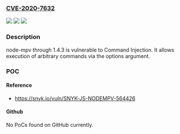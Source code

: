 ### [CVE-2020-7632](https://cve.mitre.org/cgi-bin/cvename.cgi?name=CVE-2020-7632)
![](https://img.shields.io/static/v1?label=Product&message=node-mpv&color=blue)
![](https://img.shields.io/static/v1?label=Version&message=n%2Fa&color=blue)
![](https://img.shields.io/static/v1?label=Vulnerability&message=Command%20Injection&color=brighgreen)

### Description

node-mpv through 1.4.3 is vulnerable to Command Injection. It allows execution of arbitrary commands via the options argument.

### POC

#### Reference
- https://snyk.io/vuln/SNYK-JS-NODEMPV-564426

#### Github
No PoCs found on GitHub currently.

